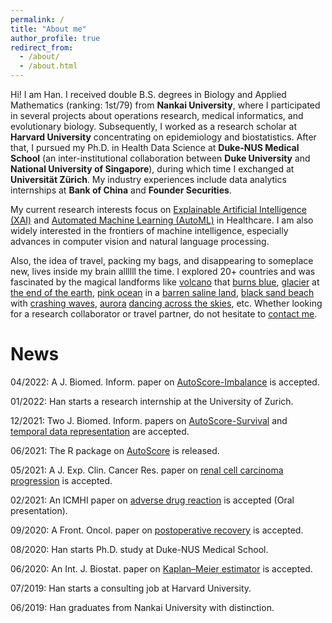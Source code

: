 ```yaml
---
permalink: /
title: "About me"
author_profile: true
redirect_from: 
  - /about/
  - /about.html
---
```


Hi! I am Han. I received double B.S. degrees in Biology and Applied Mathematics (ranking: 1st/79) from **Nankai University**, where I participated in several projects about operations research, medical informatics, and evolutionary biology. Subsequently, I worked as a research scholar at **Harvard University** concentrating on epidemiology and biostatistics. After that, I pursued my Ph.D. in Health Data Science at **Duke-NUS Medical School** (an inter-institutional collaboration between **Duke University** and **National University of Singapore**), during which time I exchanged at **Universität Zürich**. My industry experiences include data analytics internships at **Bank of China** and **Founder Securities**.

My current research interests focus on [Explainable Artificial Intelligence (XAI)](https://en.wikipedia.org/wiki/Explainable_artificial_intelligence) and [Automated Machine Learning (AutoML)](https://en.wikipedia.org/wiki/Automated_machine_learning) in Healthcare. I am also widely interested in the frontiers of machine intelligence, especially advances in computer vision and natural language processing.

Also, the idea of travel, packing my bags, and disappearing to someplace new, lives inside my brain allllll the time. I explored 20+ countries and was fascinated by the magical landforms like [volcano](/files/travel/volcano.jpg) that [burns blue](/files/travel/blue_fire.jpg), [glacier](/files/travel/glacier.jpg) at [the end of the earth](/files/travel/earth_end.jpg), [pink ocean](/files/travel/pink_lake.jpg) in a [barren saline land](/files/travel/barren.jpg), [black sand beach](/files/travel/black_beach.jpg) with [crashing waves](/files/travel/waves.jpg), [aurora](/files/travel/aurora.jpg) [dancing across the skies](/files/travel/aurora_dancing.jpg), etc. Whether looking for a research collaborator or travel partner, do not hesitate to <a href="mailto:yuan.han@u.duke.nus.edu">contact me</a>.

News
=
04/2022: A J. Biomed. Inform. paper on [AutoScore-Imbalance](https://www.sciencedirect.com/science/article/abs/pii/S1532046422000880) is accepted.

01/2022: Han starts a research internship at the University of Zurich.

12/2021: Two J. Biomed. Inform. papers on [AutoScore-Survival](https://www.sciencedirect.com/science/article/abs/pii/S1532046421002884) and [temporal data representation](https://www.sciencedirect.com/science/article/abs/pii/S1532046421003099) are accepted.

06/2021: The R package on [AutoScore](https://cran.r-project.org/web/packages/AutoScore/index.html) is released.

05/2021: A J. Exp. Clin. Cancer Res. paper on [renal cell carcinoma progression](https://link.springer.com/article/10.1186/s13046-021-01980-0) is accepted.

02/2021: An ICMHI paper on [adverse drug reaction](https://dl.acm.org/doi/abs/10.1145/3472813.3472817) is accepted (Oral presentation).

09/2020: A Front. Oncol. paper on [postoperative recovery](https://www.frontiersin.org/articles/10.3389/fonc.2020.513874/full) is accepted.

08/2020: Han starts Ph.D. study at Duke-NUS Medical School.

06/2020: An Int. J. Biostat. paper on [Kaplan–Meier estimator](https://www.degruyter.com/document/doi/10.1515/ijb-2019-0095/html) is accepted.

07/2019: Han starts a consulting job at Harvard University.

06/2019: Han graduates from Nankai University with distinction.